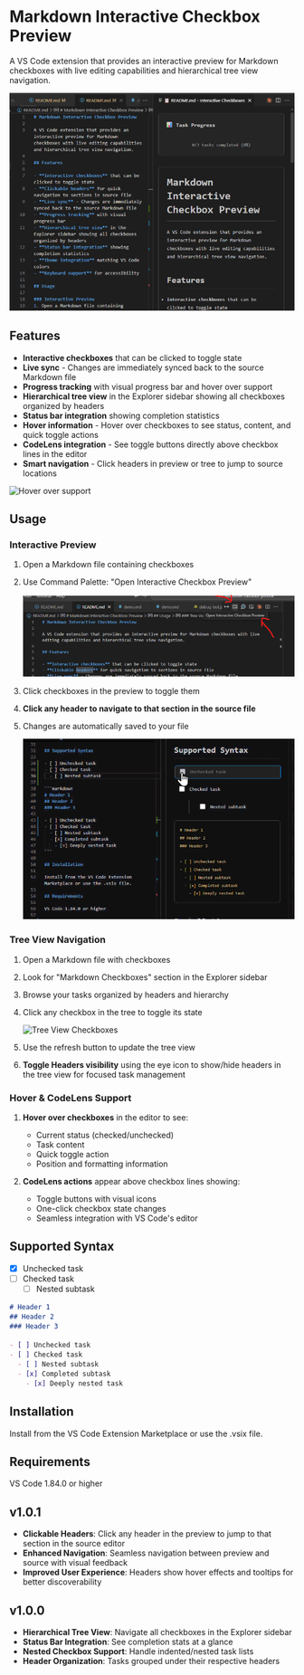 # Markdown Interactive Checkbox Preview

A VS Code extension that provides an interactive preview for Markdown checkboxes with live editing capabilities and hierarchical tree view navigation.

![Markdown Preview](media/markdown-preview.png)

## Features

- **Interactive checkboxes** that can be clicked to toggle state
- **Live sync** - Changes are immediately synced back to the source Markdown file  
- **Progress tracking** with visual progress bar and hover over support
- **Hierarchical tree view** in the Explorer sidebar showing all checkboxes organized by headers
- **Status bar integration** showing completion statistics
- **Hover information** - Hover over checkboxes to see status, content, and quick toggle actions
- **CodeLens integration** - See toggle buttons directly above checkbox lines in the editor
- **Smart navigation** - Click headers in preview or tree to jump to source locations

![Hover over support](media\markdown-checkbox-hoverover.gif)

## Usage

### Interactive Preview
1. Open a Markdown file containing checkboxes
2. Use Command Palette: "Open Interactive Checkbox Preview"

   ![Open Interactive Preview Button](media/open-interactive-preview-button.png)

3. Click checkboxes in the preview to toggle them
4. **Click any header to navigate to that section in the source file**
5. Changes are automatically saved to your file

   ![Real-time Sync](media/markdown-checkbox-preview-real-time-sync.gif)

### Tree View Navigation

1. Open a Markdown file with checkboxes
2. Look for "Markdown Checkboxes" section in the Explorer sidebar
3. Browse your tasks organized by headers and hierarchy
4. Click any checkbox in the tree to toggle its state

   ![Tree View Checkboxes](media/menu-tree-checkboxes.gif)

5. Use the refresh button to update the tree view
6. **Toggle Headers visibility** using the eye icon to show/hide headers in the tree view for focused task management

### Hover & CodeLens Support

1. **Hover over checkboxes** in the editor to see:
   - Current status (checked/unchecked)
   - Task content
   - Quick toggle action
   - Position and formatting information

2. **CodeLens actions** appear above checkbox lines showing:
   - Toggle buttons with visual icons
   - One-click checkbox state changes
   - Seamless integration with VS Code's editor

## Supported Syntax

- [x] Unchecked task
- [ ] Checked task
  - [ ] Nested subtask
  
```markdown
# Header 1
## Header 2
### Header 3

- [ ] Unchecked task
- [ ] Checked task
  - [ ] Nested subtask
  - [x] Completed subtask
    - [x] Deeply nested task
```

## Installation

Install from the VS Code Extension Marketplace or use the .vsix file.

## Requirements

VS Code 1.84.0 or higher

## v1.0.1

- **Clickable Headers**: Click any header in the preview to jump to that section in the source editor
- **Enhanced Navigation**: Seamless navigation between preview and source with visual feedback
- **Improved User Experience**: Headers show hover effects and tooltips for better discoverability

## v1.0.0

- **Hierarchical Tree View**: Navigate all checkboxes in the Explorer sidebar
- **Status Bar Integration**: See completion stats at a glance
- **Nested Checkbox Support**: Handle indented/nested task lists
- **Header Organization**: Tasks grouped under their respective headers
